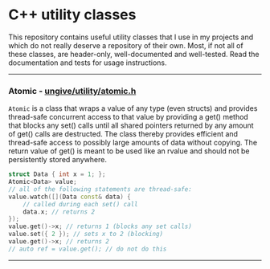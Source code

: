 # C++ utility classes

This repository contains useful utility classes that I use in my projects
and which do not really deserve a repository of their own.
Most, if not all of these classes, are header-only,
well-documented and well-tested.
Read the documentation and tests for usage instructions.

---

### Atomic - [ungive/utility/atomic.h](./include/ungive/utility/atomic.h)

`Atomic` is a class that wraps a value of any type (even structs)
and provides thread-safe concurrent access to that value
by providing a get() method that blocks any set() calls
until all shared pointers returned by any amount of get() calls are destructed.
The class thereby provides efficient and thread-safe access
to possibly large amounts of data without copying.
The return value of get() is meant to be used like an rvalue
and should not be persistently stored anywhere.

```cpp
struct Data { int x = 1; };
Atomic<Data> value;
// all of the following statements are thread-safe:
value.watch([](Data const& data) {
    // called during each set() call
    data.x; // returns 2
});
value.get()->x; // returns 1 (blocks any set calls)
value.set({ 2 }); // sets x to 2 (blocking)
value.get()->x; // returns 2
// auto ref = value.get(); // do not do this
```

---
